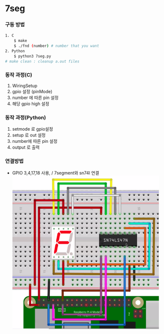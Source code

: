 # 7seg 

### 구동 방법
```sh
1. C
    $ make
    $ ./fnd (number) # number that you want
2. Python
    $ python3 7seg.py
# make clean : cleanup a.out files
```

### 동작 과정(C)
1. WiringSetup
2. gpio 설정 (pinMode)
3. number 에 따른 pin 설정
4. 해당 gpio high 설정

### 동작 과정(Python)
1. setmode 로 gpio설정
2. setup 로 out 설정
3. number에 따른 pin 설정
4. output 로 출력

### 연결방법
- GPIO 3,4,17,18 사용,  /  7segment와 sn74l 연결
![7seg-pi](./pi_image.png)